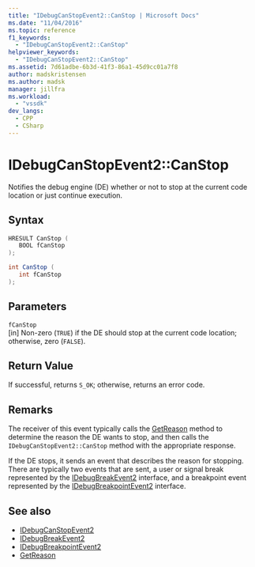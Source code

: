 ```yaml
---
title: "IDebugCanStopEvent2::CanStop | Microsoft Docs"
ms.date: "11/04/2016"
ms.topic: reference
f1_keywords:
  - "IDebugCanStopEvent2::CanStop"
helpviewer_keywords:
  - "IDebugCanStopEvent2::CanStop"
ms.assetid: 7d61adbe-6b3d-41f3-86a1-45d9cc01a7f8
author: madskristensen
ms.author: madsk
manager: jillfra
ms.workload:
  - "vssdk"
dev_langs:
  - CPP
  - CSharp
---
```

# IDebugCanStopEvent2::CanStop
Notifies the debug engine (DE) whether or not to stop at the current code location or just continue execution.

## Syntax

```cpp
HRESULT CanStop ( 
   BOOL fCanStop
);
```

```csharp
int CanStop ( 
   int fCanStop
);
```

## Parameters
`fCanStop`\
[in] Non-zero (`TRUE`) if the DE should stop at the current code location; otherwise, zero (`FALSE`).

## Return Value
 If successful, returns `S_OK`; otherwise, returns an error code.

## Remarks
 The receiver of this event typically calls the [GetReason](../../../extensibility/debugger/reference/idebugcanstopevent2-getreason.md) method to determine the reason the DE wants to stop, and then calls the `IDebugCanStopEvent2::CanStop` method with the appropriate response.

 If the DE stops, it sends an event that describes the reason for stopping. There are typically two events that are sent, a user or signal break represented by the [IDebugBreakEvent2](../../../extensibility/debugger/reference/idebugbreakevent2.md) interface, and a breakpoint event represented by the [IDebugBreakpointEvent2](../../../extensibility/debugger/reference/idebugbreakpointevent2.md) interface.

## See also
- [IDebugCanStopEvent2](../../../extensibility/debugger/reference/idebugcanstopevent2.md)
- [IDebugBreakEvent2](../../../extensibility/debugger/reference/idebugbreakevent2.md)
- [IDebugBreakpointEvent2](../../../extensibility/debugger/reference/idebugbreakpointevent2.md)
- [GetReason](../../../extensibility/debugger/reference/idebugcanstopevent2-getreason.md)